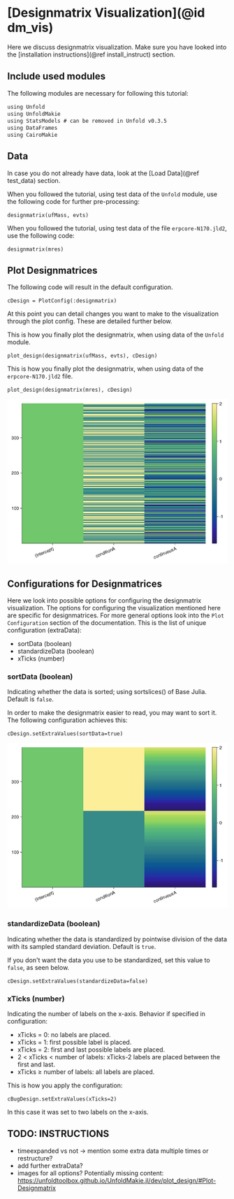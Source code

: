 # [Designmatrix Visualization](@id dm_vis)

Here we discuss designmatrix visualization. 
Make sure you have looked into the [installation instructions](@ref install_instruct) section. 

## Include used modules
The following modules are necessary for following this tutorial:
```
using Unfold
using UnfoldMakie
using StatsModels # can be removed in Unfold v0.3.5
using DataFrames
using CairoMakie
```

## Data
In case you do not already have data, look at the [Load Data](@ref test_data) section. 

When you followed the tutorial, using test data of the `Unfold` module, use the following code for further pre-processing:
```
designmatrix(ufMass, evts)
```
When you followed the tutorial, using test data of the file `erpcore-N170.jld2`, use the following code:
```
designmatrix(mres)
```

## Plot Designmatrices

The following code will result in the default configuration. 
```
cDesign = PlotConfig(:designmatrix)
```
At this point you can detail changes you want to make to the visualization through the plot config. These are detailed further below. 

This is how you finally plot the designmatrix, when using data of the `Unfold` module.
```
plot_design(designmatrix(ufMass, evts), cDesign)
```
This is how you finally plot the designmatrix, when using data of the `erpcore-N170.jld2` file.
```
plot_design(designmatrix(mres), cDesign)
```

![Default Designmatrix](../images/designmatrix_default.png)


## Configurations for Designmatrices

Here we look into possible options for configuring the designmatrix visualization.
The options for configuring the visualization mentioned here are specific for designmatrices.
For more general options look into the `Plot Configuration` section of the documentation.
This is the list of unique configuration (extraData):
- sortData (boolean)
- standardizeData (boolean)
- xTicks (number)


### sortData (boolean)

Indicating whether the data is sorted; using sortslices() of Base Julia. 
Default is `false`.

In order to make the designmatrix easier to read, you may want to sort it.
The following configuration achieves this:
```
cDesign.setExtraValues(sortData=true)
```

![Sorted Designmatrix](../images/designmatrix_sorted.png)

### standardizeData (boolean)
Indicating whether the data is standardized by pointwise division of the data with its sampled standard deviation. 
Default is `true`.

If you don't want the data you use to be standardized, set this value to `false`, as seen below.
```
cDesign.setExtraValues(standardizeData=false)
```


### xTicks (number)
Indicating the number of labels on the x-axis. Behavior if specified in configuration:
- xTicks = 0: no labels are placed.
- xTicks = 1: first possible label is placed.
- xTicks = 2: first and last possible labels are placed.
- 2 < xTicks < number of labels: xTicks-2 labels are placed between the first and last.
- xTicks ≥ number of labels: all labels are placed.

This is how you apply the configuration:
```
cBugDesign.setExtraValues(xTicks=2)
```
In this case it was set to two labels on the x-axis.



## TODO: INSTRUCTIONS
- timeexpanded vs not -> mention some extra data multiple times or restructure?
- add further extraData?
- images for all options?
Potentially missing content: 
https://unfoldtoolbox.github.io/UnfoldMakie.jl/dev/plot_design/#Plot-Designmatrix

